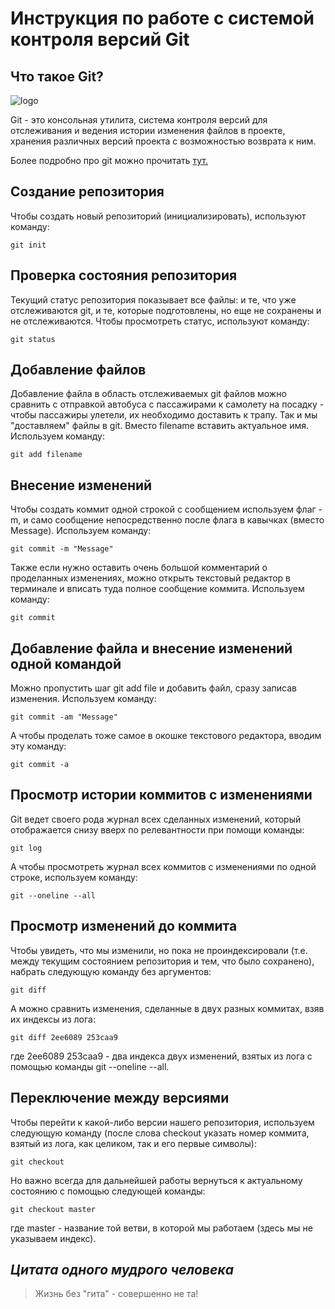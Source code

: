 # **Инструкция по работе с системой контроля версий Git**

## **Что такое Git?**

![logo](https://git-scm.com/images/logos/downloads/Git-Logo-2Color.png)

Git - это консольная утилита, система контроля версий для отслеживания и ведения истории изменения файлов в проекте, хранения различных версий проекта с возможностью возврата к ним.

Более подробно про git можно прочитать [тут.](https://habr.com/ru/post/541258/)


## **Создание репозитория**

Чтобы создать новый репозиторий (инициализировать), используют команду:

    git init

## **Проверка состояния репозитория**

Текущий статус репозитория показывает все файлы: и те, что уже отслеживаются git, и те, которые подготовлены, но еще не сохранены и не отслеживаются. Чтобы просмотреть статус, используют команду:

    git status

## **Добавление файлов**

Добавление файла в область отслеживаемых git файлов можно сравнить с отправкой автобуса с пассажирами к самолету на посадку - чтобы пассажиры улетели, их необходимо доставить к трапу. Так и мы "доставляем" файлы в git. Вместо filename вставить актуальное имя. Используем команду: 

    git add filename

## **Внесение изменений**

Чтобы создать коммит одной строкой с сообщением используем флаг -m, и само сообщение непосредственно после флага в кавычках (вместо Message). Используем команду: 

    git commit -m "Message"

Также если нужно оставить очень большой комментарий о проделанных изменениях, можно открыть текстовый редактор в терминале и вписать туда полное сообщение коммита. Используем команду:

    git commit

## **Добавление файла и внесение изменений одной командой**

Можно пропустить шаг git add file и добавить файл, сразу записав изменения. Используем команду:

    git commit -am "Message"

А чтобы проделать тоже самое в окошке текстового редактора, вводим эту команду:

    git commit -a

## **Просмотр истории коммитов с изменениями**

Git ведет своего рода журнал всех сделанных изменений, который отображается снизу вверх по релевантности при помощи команды:

    git log

А чтобы просмотреть журнал всех коммитов с изменениями по одной строке, используем команду:

    git --oneline --all

## **Просмотр изменений до коммита**

Чтобы увидеть, что мы изменили, но пока не проиндексировали (т.е. между текущим состоянием репозитория и тем, что было сохранено), набрать следующую команду без аргументов:

    git diff

А можно сравнить изменения, сделанные в двух разных коммитах, взяв их индексы из лога:

    git diff 2ee6089 253caa9

где 2ee6089 253caa9 - два индекса двух изменений, взятых из лога с помощью команды git --oneline --all.

## **Переключение между версиями**

Чтобы перейти к какой-либо версии нашего репозитория, используем следующую команду (после слова checkout указать номер коммита, взятый из лога, как целиком, так и его первые символы):

    git checkout

Но важно всегда для дальнейшей работы вернуться к актуальному состоянию с помощью следующей команды:

    git checkout master

где master - название той ветви, в которой мы работаем (здесь мы не указываем индекс).

## *Цитата одного мудрого человека*

> Жизнь без "гита" - совершенно не та!

